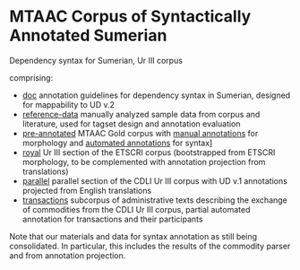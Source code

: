 # MTAAC Corpus of Syntactically Annotated Sumerian

Dependency syntax for Sumerian, Ur III corpus

comprising:
- [doc](doc) annotation guidelines for dependency syntax in Sumerian, designed for mappability to UD v.2
- [reference-data](reference-data) manually analyzed sample data from corpus and literature, used for tagset design and annotation evaluation
- [pre-annotated](pre-annotated) MTAAC Gold corpus with [manual annotations](https://github.com/cdli-gh/mtaac_gold_corpus/tree/workflow/morph/to_dict) for morphology and [automated annotations](https://github.com/cdli-gh/mtaac_work/tree/master/parse) for syntax]
- [royal](royal) Ur III section of the ETSCRI corpus (bootstrapped from ETSCRI morphology, to be complemented with annotation projection from translations)
- [parallel](parallel) parallel section of the CDLI Ur III corpus with UD v.1 annotations projected from English translations
- [transactions](transactions) subcorpus of administrative texts describing the exchange of commodities from the CDLI Ur III corpus, partial automated annotation for transactions and their participants

Note that our materials and data for syntax annotation as still being consolidated. In particular, this includes the results of the commodity parser and from annotation projection.
